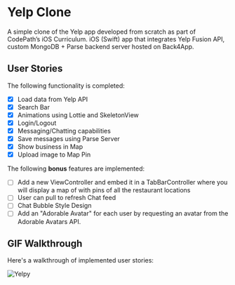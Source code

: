 # Yelp Clone
A simple clone of the Yelp app developed from scratch as part of CodePath’s iOS Curriculum. iOS (Swift) app that integrates Yelp Fusion API, custom MongoDB + Parse backend server hosted on Back4App.

## User Stories

The following functionality is completed:

- [x] Load data from Yelp API
- [x] Search Bar
- [x] Animations using Lottie and SkeletonView
- [x] Login/Logout
- [x] Messaging/Chatting capabilities
- [x] Save messages using Parse Server
- [x] Show business in Map
- [x] Upload image to Map Pin

The following **bonus** features are implemented:

- [ ] Add a new ViewController and embed it in a TabBarController where you will display a map of with pins of all the restaurant locations
- [ ] User can pull to refresh Chat feed
- [ ] Chat Bubble Style Design
- [ ] Add an "Adorable Avatar" for each user by requesting an avatar from the Adorable Avatars API.

## GIF Walkthrough

Here's a walkthrough of implemented user stories:

![Yelpy](https://user-images.githubusercontent.com/57969388/180626594-6a99e6ae-7ec0-4ad3-8da7-7ea25f5f4bb0.gif)
